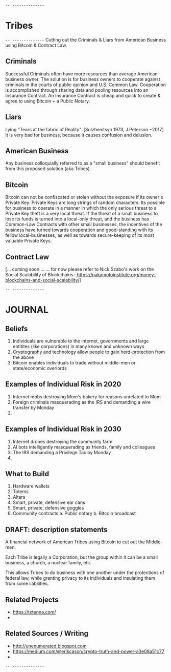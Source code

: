 `-- --------------`
# Tribes
`-- --------------`
Cutting out
   the
Criminals & Liars
   from
American Business
   using
Bitcoin &
Contract Law.


## Criminals
Successful Criminals often have more resources than average American business owner.
The solution is for business owners to cooperate against criminals in the courts of public opinion and U.S. Common Law.
Cooperation is accomplished through sharing data and pooling resources into an Insurance Contract.
An Insurance Contract is cheap and quick to create & agree to using Bitcoin + a Public Notary.

## Liars
Lying "Tears at the fabric of Reality". [Solzhenitsyn 1973, J.Peterson ~2017]
It is very bad for business, because it causes confusion and delusion.

## American Business
Any business colloquially referred to as a "small business" should benefit from this proposed solution (aka Tribes).

## Bitcoin
Bitcoin can not be confiscated or stolen without the exposure if its owner's Private Key.
Private Keys are long strings of random characters.
Its possible for business to operate in a manner in which the only serious threat to a Private Key theft is a very local threat.
If the threat of a small business to lose its funds is turned into a local-only threat, and the business has Common-Law Contracts with other small businesses, the incentives of the business have turned towards cooperation and good-standing with its fellow local-businesses, as well as towards secure-keeping of its most valuable Private Keys.

## Contract Law
[... coming soon ...
... for now please refer to Nick Szabo's work on the Social Scalability of Blockchains : https://nakamotoinstitute.org/money-blockchains-and-social-scalability/]


`-- --------------`
# JOURNAL

## Beliefs
1. Individuals are vulnerable to the internet, governments and large entitites (like corporations) in many known and unknown ways
2. Cryptography and technology allow people to gain herd-protection from the above
3. Bitcoin enables individuals to trade without middle-men or state/economic overlords


## Examples of Individual Risk in 2020
1. Internet mobs destroying Mom's bakery for reasons unrelated to Mom
2. Foreign criminals masquerading as the IRS and demanding a wire transfer by Monday
3. 


## Examples of Individual Risk in 2030
1. Internet drones destroying the community farm
2. AI bots intelligently masquerading as friends, family and colleagues
3. The IRS demanding a Privilege Tax by Monday
4. 


## What to Build
1. Hardware wallets
2. Totems
3. Altars
4. Smart, private, defensive ear cans
5. Smart, private, defensive goggles
6. Community contracts
    a. Public notary
    b. Bitcoin broadcast


## DRAFT: description statements
A financial network of American Tribes using Bitcoin to cut out the Middle-men.

Each Tribe is legally a Corporation, but the group within it can be a small business, a church, a nuclear family, etc.

This allows Tribes to do business with one another under the protections of federal law, while granting privacy to its individuals and insulating them from some liabilities.


## Related Projects
- https://txtenna.com/
- 

## Related Sources / Writing
- http://unenumerated.blogspot.com
- https://medium.com/@erikcason/crypto-truth-and-power-a3e08a51c77
- 

`-- --------------`
